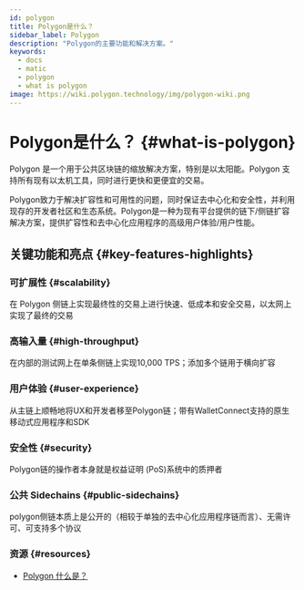 ```yaml
---
id: polygon
title: Polygon是什么？
sidebar_label: Polygon
description: "Polygon的主要功能和解决方案。"
keywords:
  - docs
  - matic
  - polygon
  - what is polygon
image: https://wiki.polygon.technology/img/polygon-wiki.png
---
```


# Polygon是什么？ {#what-is-polygon}

Polygon 是一个用于公共区块链的缩放解决方案，特别是以太阳能。Polygon 支持所有现有以太机工具，同时进行更快和更便宜的交易。

Polygon致力于解决扩容性和可用性的问题，同时保证去中心化和安全性，并利用现存的开发者社区和生态系统。Polygon是一种为现有平台提供的链下/侧链扩容解决方案，提供扩容性和去中心化应用程序的高级用户体验/用户性能。

## 关键功能和亮点 {#key-features-highlights}

### 可扩展性 {#scalability}
在 Polygon 侧链上实现最终性的交易上进行快速、低成本和安全交易，以太网上实现了最终的交易

### 高输入量 {#high-throughput}
在内部的测试网上在单条侧链上实现10,000 TPS；添加多个链用于横向扩容

### 用户体验 {#user-experience}
从主链上顺畅地将UX和开发者移至Polygon链；带有WalletConnect支持的原生移动式应用程序和SDK

### 安全性 {#security}
Polygon链的操作者本身就是权益证明 (PoS)系统中的质押者

### 公共 Sidechains {#public-sidechains}
polygon侧链本质上是公开的（相较于单独的去中心化应用程序链而言）、无需许可、可支持多个协议

### 资源 {#resources}

* [Polygon 什么是？](https://medium.com/matic-network/what-is-matic-network-466a2c493ae1)